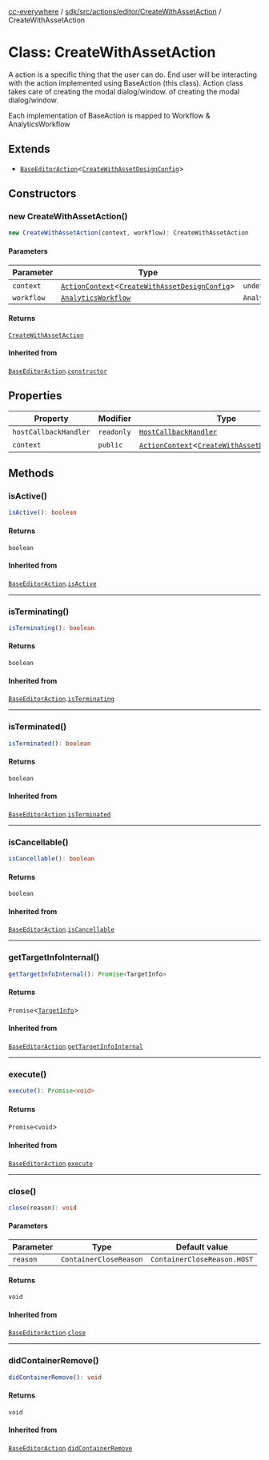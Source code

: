 [cc-everywhere](../../../../../../index.md) / [sdk/src/actions/editor/CreateWithAssetAction](../index.md) / CreateWithAssetAction

# Class: CreateWithAssetAction

A action is a specific thing that the user can do. End user will be interacting
with the action implemented using BaseAction (this class). Action class takes care
of creating the modal dialog/window.
of creating the modal dialog/window.

Each implementation of BaseAction is mapped to Workflow & AnalyticsWorkflow

## Extends

- [`BaseEditorAction`](../../BaseEditorAction/classes/BaseEditorAction.md)<[`CreateWithAssetDesignConfig`](../../../../../../shared/src/types/editor/DesignConfig.types/interfaces/CreateWithAssetDesignConfig.md)\>

## Constructors

### new CreateWithAssetAction()

```ts
new CreateWithAssetAction(context, workflow): CreateWithAssetAction
```

#### Parameters

| Parameter | Type | Default value |
| ------ | ------ | ------ |
| `context` | [`ActionContext`](../../../ActionContext/interfaces/ActionContext.md)<[`CreateWithAssetDesignConfig`](../../../../../../shared/src/types/editor/DesignConfig.types/interfaces/CreateWithAssetDesignConfig.md)\> | `undefined` |
| `workflow` | [`AnalyticsWorkflow`](../../../../analytics/AnalyticsManager.types/enumerations/AnalyticsWorkflow.md) | `AnalyticsWorkflow.CREATE_DESIGN` |

#### Returns

[`CreateWithAssetAction`](CreateWithAssetAction.md)

#### Inherited from

[`BaseEditorAction`](../../BaseEditorAction/classes/BaseEditorAction.md).[`constructor`](../../BaseEditorAction/classes/BaseEditorAction.md#constructors)

## Properties

| Property | Modifier | Type | Inherited from |
| ------ | ------ | ------ | ------ |
| `hostCallbackHandler` | `readonly` | [`HostCallbackHandler`](../../../../host/HostCallbackHandler/classes/HostCallbackHandler.md) | [`BaseEditorAction`](../../BaseEditorAction/classes/BaseEditorAction.md).`hostCallbackHandler` |
| `context` | `public` | [`ActionContext`](../../../ActionContext/interfaces/ActionContext.md)<[`CreateWithAssetDesignConfig`](../../../../../../shared/src/types/editor/DesignConfig.types/interfaces/CreateWithAssetDesignConfig.md)\> | [`BaseEditorAction`](../../BaseEditorAction/classes/BaseEditorAction.md).`context` |

## Methods

### isActive()

```ts
isActive(): boolean
```

#### Returns

`boolean`

#### Inherited from

[`BaseEditorAction`](../../BaseEditorAction/classes/BaseEditorAction.md).[`isActive`](../../BaseEditorAction/classes/BaseEditorAction.md#isactive)

***

### isTerminating()

```ts
isTerminating(): boolean
```

#### Returns

`boolean`

#### Inherited from

[`BaseEditorAction`](../../BaseEditorAction/classes/BaseEditorAction.md).[`isTerminating`](../../BaseEditorAction/classes/BaseEditorAction.md#isterminating)

***

### isTerminated()

```ts
isTerminated(): boolean
```

#### Returns

`boolean`

#### Inherited from

[`BaseEditorAction`](../../BaseEditorAction/classes/BaseEditorAction.md).[`isTerminated`](../../BaseEditorAction/classes/BaseEditorAction.md#isterminated)

***

### isCancellable()

```ts
isCancellable(): boolean
```

#### Returns

`boolean`

#### Inherited from

[`BaseEditorAction`](../../BaseEditorAction/classes/BaseEditorAction.md).[`isCancellable`](../../BaseEditorAction/classes/BaseEditorAction.md#iscancellable)

***

### getTargetInfoInternal()

```ts
getTargetInfoInternal(): Promise<TargetInfo>
```

#### Returns

`Promise`<[`TargetInfo`](../../../../../../shared/src/types/TargetInfo.types/interfaces/TargetInfo.md)\>

#### Inherited from

[`BaseEditorAction`](../../BaseEditorAction/classes/BaseEditorAction.md).[`getTargetInfoInternal`](../../BaseEditorAction/classes/BaseEditorAction.md#gettargetinfointernal)

***

### execute()

```ts
execute(): Promise<void>
```

#### Returns

`Promise`<`void`\>

#### Inherited from

[`BaseEditorAction`](../../BaseEditorAction/classes/BaseEditorAction.md).[`execute`](../../BaseEditorAction/classes/BaseEditorAction.md#execute)

***

### close()

```ts
close(reason): void
```

#### Parameters

| Parameter | Type | Default value |
| ------ | ------ | ------ |
| `reason` | `ContainerCloseReason` | `ContainerCloseReason.HOST` |

#### Returns

`void`

#### Inherited from

[`BaseEditorAction`](../../BaseEditorAction/classes/BaseEditorAction.md).[`close`](../../BaseEditorAction/classes/BaseEditorAction.md#close)

***

### didContainerRemove()

```ts
didContainerRemove(): void
```

#### Returns

`void`

#### Inherited from

[`BaseEditorAction`](../../BaseEditorAction/classes/BaseEditorAction.md).[`didContainerRemove`](../../BaseEditorAction/classes/BaseEditorAction.md#didcontainerremove)

